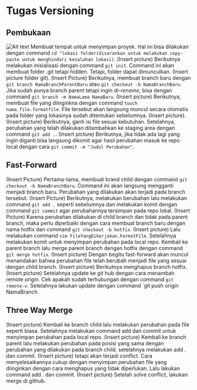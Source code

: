 # Tugas Versioning
## Pembukaan
![Alt text]([https://github.com/SIBKM-06-Java/S1-Git/blob/ParentTsamarahRevisi/Screenshot%20(1326).png](https://github.com/SIBKM-06-Java/S1-Git/blob/ParentTsamarahRevisi/Screenshot%202024-02-29%20005429.png))
Membuat tempat untuk menyimpan proyek. Hal ini bisa dilakukan dengan command `cd "lokasi folder(disarankan untuk melakukan copy-paste untuk menghindari kesalahan lokasi)`.
(Insert picture) Berikutnya melakukan inisialisasi dengan command `git init`. Command ini akan membuat folder .git tetapi hidden. Tetapi, folder dapat dimunculkan. (Insert picture folder git).
(Insert Picture) Berikutnya, membuat branch baru dengan `git branch NamaBranchParentBaru` atau `git checkout -b NamaBranchBaru`. Jika sudah punya branch parent tetapi ingin di-*rename*, bisa dengan command `git branch -m NamaLama NamaBaru`.
(Insert picture) Berikutnya, membuat file yang diinginkna dengan command `touch nama_file.formatfile`. File tersebut akan langsung muncul secara otomatis pada folder yang lokasinya sudah ditentukan sebelumnya. (Insert picture).
(Insert picture) Berikutnya, ganti isi file sesuai kebutuhan. Setelahnya, perubahan yang telah dilakukan ditambahkan ke staging area dengan command `git add .`.
(Insert picture) Berikutnya, jika tidak ada lagi yang ingin diganti bisa langsung dikomit agar hasil perubahan masuk ke repo local dengan cara `git commit -m "Judul Perubahan"`.
## Fast-Forward
(Insert Picture) Pertama-tama, membuat brand child dengan command `git checkout -b NamaBranchBaru`. Command ini akan langsung mengganti menjadi branch baru. Perubahan yang dilakukan akan terjadi pada branch tersebut.
(Insert Picture) Berikutnya, melakukan berubahan lalu melakukan command `git add .` seperti sebelumnya dan melakukan komit dengan command `git commit` agar perubahannya tersimpan pada repo lokal.
(Insert Picture) Karena perubahan dilakukan di child branch dan tidak pada parent branch, maka perlu diperbaiki dengan cara membuat branch baru dengan nama hotfix dan command `git checkout -b hotfix`.
(Insert picture) Lalu melakukan command `vim FileYangDikerjakan.FormatFile`. Setelahnya melakukan komit untuk menyimpan perubahan pada local repo. Kembali ke parent branch lalu merge parent branch dengan hotfix dengan command `git merge hotfix`.
(Insert picture) Dengan begitu fast-forward akan muncul menandakan bahwa perubahan file telah berubah menjadi file yang sesuai dengan child branch.
(Insert picture) Berikutnya menghapus branch hotfix.
(Insert picture) Setelahnya update ke git hub dengan cara menambah remote origin. Cek apakah sudah terhubungan dengan command `git remote-v`. Setelahnya lakukan update dengan command `git push origin NamaBranch
## Three Way Merge
(Insert picture) Kembali ke branch child lalu melakukan perubahan pada file seperti biasa. Setelahnya melakukan command add dan commit untuk menyimpan perubahan pada local repo.
(Insert picture) Kembali ke branch parent lalu melakukan perubahan pada posisi yang sama dengan perubahan yang dilakukan pada branch child. setelahnya melakukan add . dan commit.
(Insert picture) tetapi akan terjadi conflict. Cara menyelesaikannya cukup dengan menyimpan perubahan file yang diinginkan dengan cara menghapus yang tidak diperlukan. Lalu lakukan command add . dan commit.
(Insert picture) Setelah solve conflict, lakukan merge di github.
